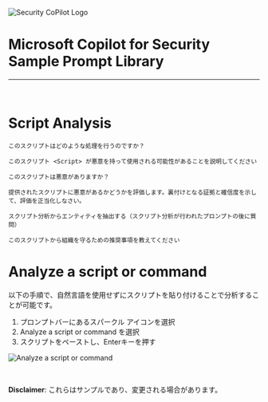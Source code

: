 ![Security CoPilot Logo](https://github.com/ninjyanaka/Copilot-For-Security/blob/main/Promptbook%20samples/ic_fluent_copilot_64_64%402x.png)
# Microsoft Copilot for Security Sample Prompt Library

***
&nbsp;

# Script Analysis

```
このスクリプトはどのような処理を行うのですか？
```
```
このスクリプト <Script> が悪意を持って使用される可能性があることを説明してください
```
```
このスクリプトは悪意がありますか？
```
```
提供されたスクリプトに悪意があるかどうかを評価します。裏付けとなる証拠と確信度を示して、評価を正当化しなさい。
```
```
スクリプト分析からエンティティを抽出する（スクリプト分析が行われたプロンプトの後に質問）
```
```
このスクリプトから組織を守るための推奨事項を教えてください
```

# Analyze a script or command 

以下の手順で、自然言語を使用せずにスクリプトを貼り付けることで分析することが可能です。  

1. プロンプトバーにあるスパークル アイコンを選択  
2. Analyze a script or command を選択  
3. スクリプトをペーストし、Enterキーを押す  

![Analyze a script or command](https://github.com/ninjyanaka/Copilot-For-Security/blob/main/Promptbook%20samples/Defender%20XDR%20incident.png)

&nbsp;

**Disclaimer**: これらはサンプルであり、変更される場合があります。
